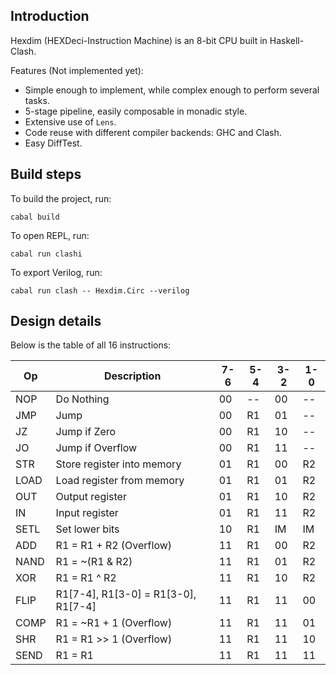 ## Introduction

Hexdim (HEXDeci-Instruction Machine) is an 8-bit CPU built in Haskell-Clash.

Features (Not implemented yet):

- Simple enough to implement, while complex enough to perform several tasks.
- 5-stage pipeline, easily composable in monadic style.
- Extensive use of `Lens`.
- Code reuse with different compiler backends: GHC and Clash.
- Easy DiffTest.

## Build steps

To build the project, run:

```
cabal build
```

To open REPL, run:

```
cabal run clashi
```

To export Verilog, run:

```
cabal run clash -- Hexdim.Circ --verilog
```

## Design details

Below is the table of all 16 instructions:

| Op   | Description                         | 7-6 | 5-4 | 3-2 | 1-0 |
|------|-------------------------------------|-----|-----|-----|-----|
| NOP  | Do Nothing                          | 00  | --  | 00  | --  |
| JMP  | Jump                                | 00  | R1  | 01  | --  |
| JZ   | Jump if Zero                        | 00  | R1  | 10  | --  |
| JO   | Jump if Overflow                    | 00  | R1  | 11  | --  |
| STR  | Store register into memory          | 01  | R1  | 00  | R2  |
| LOAD | Load register from memory           | 01  | R1  | 01  | R2  |
| OUT  | Output register                     | 01  | R1  | 10  | R2  |
| IN   | Input register                      | 01  | R1  | 11  | R2  |
| SETL | Set lower bits                      | 10  | R1  | IM  | IM  |
| ADD  | R1 = R1 + R2 (Overflow)             | 11  | R1  | 00  | R2  |
| NAND | R1 = ~(R1 & R2)                     | 11  | R1  | 01  | R2  |
| XOR  | R1 = R1 ^ R2                        | 11  | R1  | 10  | R2  |
| FLIP | R1[7-4], R1[3-0] = R1[3-0], R1[7-4] | 11  | R1  | 11  | 00  |
| COMP | R1 = ~R1 + 1 (Overflow)             | 11  | R1  | 11  | 01  |
| SHR  | R1 = R1 >> 1 (Overflow)             | 11  | R1  | 11  | 10  |
| SEND | R1 = R1                             | 11  | R1  | 11  | 11  |

